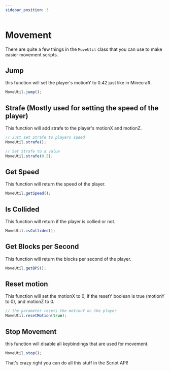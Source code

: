 ```yaml
---
sidebar_position: 3
---
```


# Movement

There are quite a few things in the `MoveUtil` class that you can use to make easier movement scripts.

## Jump

this function will set the player's motionY to 0.42 just like in Minecraft.

```js
MoveUtil.jump();
```

## Strafe (Mostly used for setting the speed of the player)

This function will add strafe to the player's motionX and motionZ.

```js
// Just set Strafe to players speed
MoveUtil.strafe();

// Set Strafe to a value
MoveUtil.strafe(0.5);
```

## Get Speed

This function will return the speed of the player.

```js
MoveUtil.getSpeed();
```

## Is Collided

This function will return if the player is collied or not.
    
```js
MoveUtil.isCollided();
```

## Get Blocks per Second

This function will return the blocks per second of the player.

```js
MoveUtil.getBPS();
```

## Reset motion

This function will set the motionX to 0, if the resetY boolean is true (motionY to 0), and motionZ to 0.

```js
// the parameter resets the motionY on the player
MoveUtil.resetMotion(true);
```

## Stop Movement

this function will disable all keybindings that are used for movement.

```js
MoveUtil.stop();
```

That's crazy right you can do all this stuff in the Script API!


